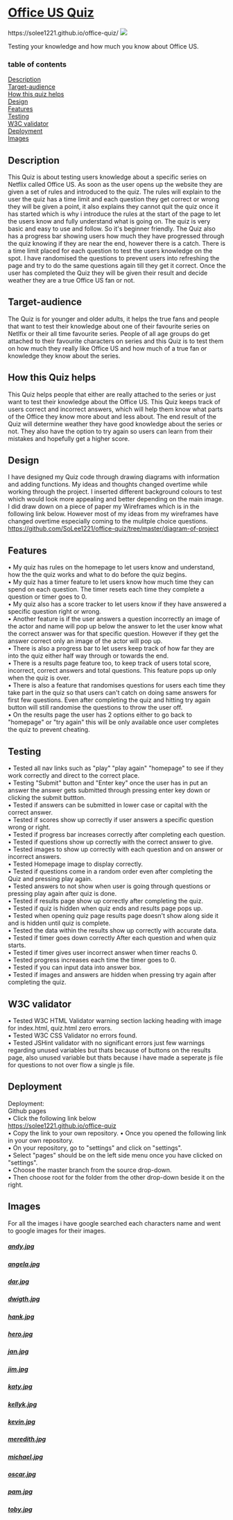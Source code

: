 <h1><a href=https://solee1221.github.io/office-quiz>Office US Quiz</a></h1>
https://solee1221.github.io/office-quiz/

<img src="../images/image-of-website.jpg">

Testing your knowledge and how much you know about Office US.

### table of contents

[Description](#description)    
[Target-audience](#target-audience)    
[How this quiz helps](#how-this-quiz-helps)   
[Design](#design)         
[Features](#features)       
[Testing](#testing)      
[W3C validator](#w3c-validator)        
[Deployment](#deployment)    
[Images](#images)      

## Description 

This Quiz is about testing users knowledge about a specific series on Netflix called Office US. As soon as the user opens up the website they are given a set of rules and introduced to the quiz. The rules will explain to the user the quiz has a time limit and each question they get correct or wrong they will be given a point, it also explains they cannot quit the quiz once it has started which is why i introduce the rules at the start of the page to let the users know and fully understand what is going on. The quiz is very basic and easy to use and follow. So it's beginner friendly. The Quiz also has a progress bar showing users how much they have progressed through the quiz knowing if they are near the end, however there is a catch. There is a time limit placed for each question to test the users knowledge on the spot. I have randomised the questions to prevent users into refreshing the page and try to do the same questions again till they get it correct. Once the user has completed the Quiz they will be given their result and decide weather they are a true Office US fan or not. 

## Target-audience

The Quiz is for younger and older adults, it helps the true fans and people that want to test their knowledge about one of their favourite series on Netlfix or their all time favourite series. People of all age groups do get attached to their favourite characters on series and this Quiz is to test them on how much they really like Office US and how much of a true fan or knowledge they know about the series.

## How this Quiz helps

This Quiz helps people that either are really attached to the series or just want to test their knowledge about the Office US. This Quiz keeps track of users correct and incorrect answers, which will help them know what parts of the Office they know more about and less about. The end result of the Quiz will determine weather they have good knowledge about the series or not. They also have the option to try again so users can learn from their mistakes and hopefully get a higher score.

## Design 

I have designed my Quiz code through drawing diagrams with information and adding functions. My ideas and thoughts changed overtime while working through the project. I inserted different background colours to test which would look more appealing and better depending on the main image. I did draw down on a piece of paper my Wireframes which is in the following link below. However most of my ideas from my wireframes have changed overtime especially coming to the mulitple choice questions. 
https://github.com/SoLee1221/office-quiz/tree/master/diagram-of-project

## Features

• My quiz has rules on the homepage to let users know and understand, how the the quiz works and what to do before the quiz begins.  
• My quiz has a timer feature to let users know how much time they can spend on each question. The timer resets each time they complete a question or timer goes to 0.  
• My quiz also has a score tracker to let users know if they have answered a specific question right or wrong.  
• Another feature is if the user answers a question incorrectly an image of the actor and name will pop up below the answer to let the user know what the correct answer was for that specific question. However if they get the answer correct only an image of the actor will pop up.  
• There is also a progress bar to let users keep track of how far they are into the quiz either half way through or towards the end.  
• There is a results page feature too, to keep track of users total score, incorrect, correct answers and total questions. This feature pops up only when the quiz is over.  
• There is also a feature that randomises questions for users each time they take part in the quiz so that users can't catch on doing same answers for first few questions. Even after completing the quiz and hitting try again button will still randomise the questions to throw the user off.   
• On the results page the user has 2 options either to go back to "homepage" or "try again" this will be only available once user completes the quiz to prevent cheating.   

## Testing

• Tested all nav links such as "play" "play again" "homepage" to see if they work correctly and direct to the correct place.  
• Testing "Submit" button and "Enter key" once the user has in put an answer the answer gets submitted through pressing enter key down or clicking the submit buttton.  
• Tested if answers can be submitted in lower case or capital with the correct answer.  
• Tested if scores show up correctly if user answers a specific question wrong or right.  
• Tested if progress bar increases correctly after completing each question.  
• Tested if questions show up correctly with the correct answer to give.  
• Tested images to show up correctly with each question and on answer or incorrect answers.   
• Tested Homepage image to display correctly.  
• Tested if questions come in a random order even after completing the Quiz and pressing play again.  
• Tested answers to not show when user is going through questions or pressing play again after quiz is done.  
• Tested if results page show up correctly after completing the quiz.  
• Tested if quiz is hidden when quiz ends and results page pops up.  
• Tested when opening quiz page results page doesn't show along side it and is hidden until quiz is complete.  
• Tested the data within the results show up correctly with accurate data.  
• Tested if timer goes down correctly After each question and when quiz starts.  
• Tested if timer gives user incorrect answer when timer reachs 0.  
• Tested progress increases each time the timer goes to 0.  
• Tested if you can input data into answer box.  
• Tested if images and answers are hidden when pressing try again after completing the quiz.  

## W3C validator

• Tested W3C HTML Validator warning section lacking heading with image for index.html, quiz.html zero errors.  
• Tested W3C CSS Validator no errors found.  
• Tested JSHint validator with no significant errors just few warnings regarding unused variables but thats because of buttons on the results page, also unused variable but thats because i have made a seperate js file for questions to not over flow a single js file.

## Deployment

Deployment:  
Github pages  
• Click the following link below  
https://solee1221.github.io/office-quiz  
• Copy the link to your own repository.
• Once you opened the following link in your own repository.  
• On your repository, go to "settings" and click on "settings".  
• Select "pages" should be on the left side menu once you have clicked on "settings".  
• Choose the master branch from the source drop-down.  
• Then choose root for the folder from the other drop-down beside it on the right.  

## Images

For all the images i have google searched each characters name and went to google images for their images.  

<h5><a href="https://lrmonline.com/wp-content/uploads/2020/03/andy-bernard-e1529936277626.jpg">andy.jpg</a></h5>         
<h5><a href="https://i.insider.com/5bf322e948eb123560102de6?width=1000&format=jpeg&auto=webp">angela.jpg</a></h5>    
<h5><a href="https://productplacementblog.com/wp-content/uploads/2019/06/HP-Monitor-Used-by-Craig-Robinson-Darryl-Philbin-in-The-Office-%E2%80%93-Season-7-1.jpg">dar.jpg</a></h5>    
<h5><a href="https://www.looper.com/img/gallery/the-untold-truth-of-dwight-schrute/intro-1562620300.jpg">dwigth.jpg</a></h5>    
<h5><a href="https://consequence.net/wp-content/uploads/2018/06/rip-hank-security-guard-the-office.png?w=1000&h=720&crop=1&resize=1280%2C720&quality=80&strip">hank.jpg</a></h5>    
<h5><a href="https://media.fromthegrapevine.com/assets/images/2018/4/the-office-u.S..jpg.824x0_q71_crop-scale.jpg">hero.jpg</a></h5>    
<h5><a href="https://static0.srcdn.com/wordpress/wp-content/uploads/2019/11/THE-OFFICE-Jan.jpg?q=50&fit=crop&w=960&h=500&dpr=1.5">jan.jpg</a></h5>    
<h5><a href="https://img.buzzfeed.com/buzzfeed-static/static/2017-08/9/11/asset/buzzfeed-prod-fastlane-01/sub-buzz-22381-1502291405-3.jpg?downsize=700%3A%2A&output-quality=auto&output-format=auto">jim.jpg</a></h5>    
<h5><a href="https://static0.srcdn.com/wordpress/wp-content/uploads/2019/06/The-Office-Hot-Girl-Season-1-Finale.jpg?q=50&fit=crop&w=740&h=370&dpr=1.5">katy.jpg</a></h5>    
<h5><a href="https://images2.minutemediacdn.com/image/upload/c_fill,w_720,ar_16:9,f_auto,q_auto,g_auto/shape/cover/entertainment/Screen-Shot-2019-12-17-at-124022-PM-5182f6de576537d9a9a68f3a6b80ead9.jpg">kellyk.jpg</a></h5>    
<h5><a href="https://i0.wp.com/devsari.com/wp-content/uploads/2020/08/Brian-Baumgartner-as-Kevin-Malone-in-The-Office-Dwight-stands-up-for-Kevin.jpg?fit=740%2C370&ssl=1">kevin.jpg</a></h5>    
<h5><a href="https://www.looper.com/img/gallery/the-deleted-scene-that-solves-this-meredith-mystery-from-the-office-season-5/intro-1616250882.jpg">meredith.jpg</a></h5>    
<h5><a href="https://upload.wikimedia.org/wikipedia/en/d/dc/MichaelScott.png">michael.jpg</a></h5>    
<h5><a href="https://pbs.twimg.com/profile_images/956263585251905536/HI07Q-EL_400x400.jpg">oscar.jpg</a></h5>    
<h5><a href="https://pbs.twimg.com/profile_images/1029279458526547969/zBI6sGcD_400x400.jpg">pam.jpg</a></h5>    
<h5><a href="https://i.pinimg.com/originals/bc/ee/01/bcee01e5f09c2a66113edacade661e68.jpg">toby.jpg</a></h5>  












